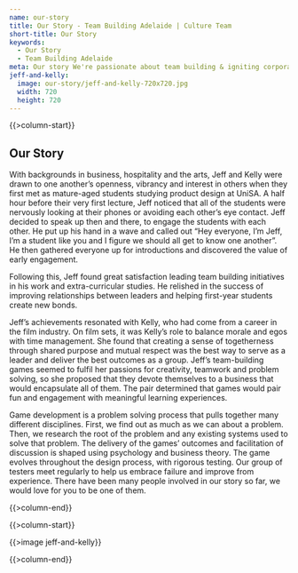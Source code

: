 ```yaml
---
name: our-story
title: Our Story - Team Building Adelaide | Culture Team
short-title: Our Story
keywords:
  - Our Story
  - Team Building Adelaide
meta: Our story We're passionate about team building & igniting corporate culture in Adelaide with our B2B service for team building game sessions.
jeff-and-kelly: 
  image: our-story/jeff-and-kelly-720x720.jpg
  width: 720
  height: 720
---
```

{{>column-start}}

## Our Story

With backgrounds in business, hospitality and the arts, Jeff and Kelly were drawn to one another’s openness, vibrancy and interest in others when they first met as mature-aged students studying product design at UniSA. A half hour before their very first lecture, Jeff noticed that all of the students were nervously looking at their phones or avoiding each other’s eye contact. Jeff decided to speak up then and there, to engage the students with each other. He put up his hand in a wave and called out “Hey everyone, I’m Jeff, I’m a student like you and I figure we should all get to know one another”. He then gathered everyone up for introductions and discovered the value of early engagement.

Following this, Jeff found great satisfaction leading team building initiatives in his work and extra-curricular studies. He relished in the success of improving relationships between leaders and helping first-year students create new bonds.

Jeff’s achievements resonated with Kelly, who had come from a career in the film industry. On film sets, it was Kelly’s role to balance morale and egos with time management. She found that creating a sense of togetherness through shared purpose and mutual respect was the best way to serve as a leader and deliver the best outcomes as a group. Jeff’s team-building games seemed to fulfil her passions for creativity, teamwork and problem solving, so she proposed that they devote themselves to a business that would encapsulate all of them. The pair determined that games would pair fun and engagement with meaningful learning experiences.

Game development is a problem solving process that pulls together many different disciplines. First, we find out as much as we can about a problem. Then, we research the root of the problem and any existing systems used to solve that problem. The delivery of the games’ outcomes and facilitation of discussion is shaped using psychology and business theory. The game evolves throughout the design process, with rigorous testing. Our group of testers meet regularly to help us embrace failure and improve from experience. There have been many people involved in our story so far, we would love for you to be one of them.

{{>column-end}}

{{>column-start}}

{{>image jeff-and-kelly}}

{{>column-end}}